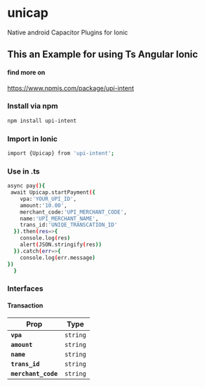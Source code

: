 # unicap
Native android Capacitor Plugins for Ionic

## This an Example for using Ts Angular Ionic 
#### find more on
https://www.npmjs.com/package/upi-intent
### Install via npm
```bash
npm install upi-intent
```
### Import in Ionic
```bash
import {Upicap} from 'upi-intent';
```
### Use in .ts
```bash
async pay(){
 await Upicap.startPayment({
    vpa:'YOUR_UPI_ID',
    amount:'10.00',
    merchant_code:'UPI_MERCHANT_CODE',
    name:'UPI_MERCHANT_NAME',
    trans_id:'UNIQE_TRANSCATION_ID'
  }).then(res=>{
    console.log(res)
    alert(JSON.stringify(res))
  }).catch(err=>{
    console.log(err.message)
})
  }
```
### Interfaces


#### Transaction

| Prop                | Type                |
| ------------------- | ------------------- |
| **`vpa`**           | <code>string</code> |
| **`amount`**        | <code>string</code> |
| **`name`**          | <code>string</code> |
| **`trans_id`**      | <code>string</code> |
| **`merchant_code`** | <code>string</code> |

